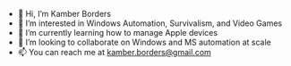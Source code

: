- 👋 Hi, I’m Kamber Borders
- 👀 I’m interested in Windows Automation, Survivalism, and Video Games
- 🌱 I’m currently learning how to manage Apple devices
- 💞️ I’m looking to collaborate on Windows and MS automation at scale
- 📫 You can reach me at kamber.borders@gmail.com

<!---
klborders/klborders is a ✨ special ✨ repository because its `README.md` (this file) appears on your GitHub profile.
You can click the Preview link to take a look at your changes.
--->
